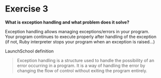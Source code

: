 # Exercise 3
**What is exception handling and what problem does it solve?**

Exception handling allows managing exceptions/errors in your program.
Your program continues to execute properly after handling of the exception (if not, Ruby interpreter stops your program when an exception is raised...)

LaunchSchool definition

> Exception handling is a structure used to handle the possibility of an error occurring in a program. It is a way of handling the error by changing the flow of control without exiting the program entirely.
